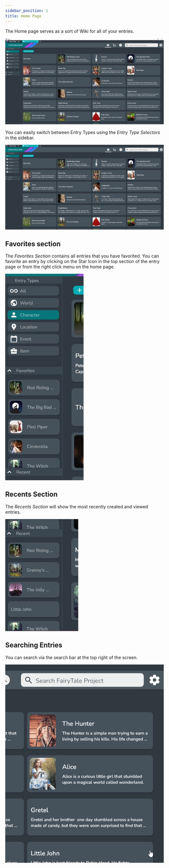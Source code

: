 ```yaml
---
sidebar_position: 1
title: Home Page
---
```


The Home page serves as a sort of Wiki for all of your entries. 

![Home Screen](../../static/img/views_and_screens/home_screen/home_screen.JPG)

You can easily switch between Entry Types using the *Entry Type Selectors* in the sidebar.


![Entry Type Filtering](../../static/img/views_and_screens/home_screen/entry_type_filtering.gif)

## Favorites section

The *Favorites Section* contains all entries that you have favorited. You can favorite an entry by clicking on the Star Icon in the top section of the entry page or from the right click menu on the home page.

![Favorites Section](../../static/img/views_and_screens/home_screen/pinned.JPG)

## Recents Section

The *Recents Section* will show the most recently created and viewed entries.

![Recents Section](../../static/img/views_and_screens/home_screen/recent_entries.JPG)

## Searching Entries

You can search via the search bar at the top right of the screen.

![Search Entries](../../static/img/views_and_screens/home_screen/searchbar.gif)